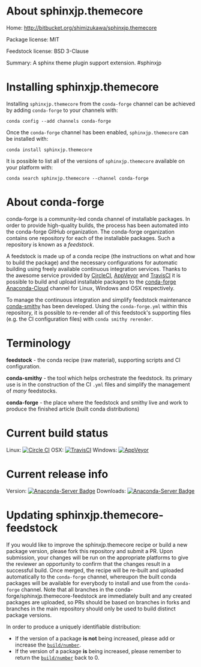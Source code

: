 About sphinxjp.themecore
========================

Home: http://bitbucket.org/shimizukawa/sphinxjp.themecore

Package license: MIT

Feedstock license: BSD 3-Clause

Summary: A sphinx theme plugin support extension. #sphinxjp



Installing sphinxjp.themecore
=============================

Installing `sphinxjp.themecore` from the `conda-forge` channel can be achieved by adding `conda-forge` to your channels with:

```
conda config --add channels conda-forge
```

Once the `conda-forge` channel has been enabled, `sphinxjp.themecore` can be installed with:

```
conda install sphinxjp.themecore
```

It is possible to list all of the versions of `sphinxjp.themecore` available on your platform with:

```
conda search sphinxjp.themecore --channel conda-forge
```


About conda-forge
=================

conda-forge is a community-led conda channel of installable packages.
In order to provide high-quality builds, the process has been automated into the
conda-forge GitHub organization. The conda-forge organization contains one repository
for each of the installable packages. Such a repository is known as a *feedstock*.

A feedstock is made up of a conda recipe (the instructions on what and how to build
the package) and the necessary configurations for automatic building using freely
available continuous integration services. Thanks to the awesome service provided by
[CircleCI](https://circleci.com/), [AppVeyor](http://www.appveyor.com/)
and [TravisCI](https://travis-ci.org/) it is possible to build and upload installable
packages to the [conda-forge](https://anaconda.org/conda-forge)
[Anaconda-Cloud](http://docs.anaconda.org/) channel for Linux, Windows and OSX respectively.

To manage the continuous integration and simplify feedstock maintenance
[conda-smithy](http://github.com/conda-forge/conda-smithy) has been developed.
Using the ``conda-forge.yml`` within this repository, it is possible to re-render all of
this feedstock's supporting files (e.g. the CI configuration files) with ``conda smithy rerender``.


Terminology
===========

**feedstock** - the conda recipe (raw material), supporting scripts and CI configuration.

**conda-smithy** - the tool which helps orchestrate the feedstock.
                   Its primary use is in the construction of the CI ``.yml`` files
                   and simplify the management of *many* feedstocks.

**conda-forge** - the place where the feedstock and smithy live and work to
                  produce the finished article (built conda distributions)

Current build status
====================

Linux: [![Circle CI](https://circleci.com/gh/conda-forge/sphinxjp.themecore-feedstock.svg?style=shield)](https://circleci.com/gh/conda-forge/sphinxjp.themecore-feedstock)
OSX: [![TravisCI](https://travis-ci.org/conda-forge/sphinxjp.themecore-feedstock.svg?branch=master)](https://travis-ci.org/conda-forge/sphinxjp.themecore-feedstock)
Windows: [![AppVeyor](https://ci.appveyor.com/api/projects/status/github/conda-forge/sphinxjp.themecore-feedstock?svg=True)](https://ci.appveyor.com/project/conda-forge/sphinxjp-themecore-feedstock/branch/master)

Current release info
====================
Version: [![Anaconda-Server Badge](https://anaconda.org/conda-forge/sphinxjp.themecore/badges/version.svg)](https://anaconda.org/conda-forge/sphinxjp.themecore)
Downloads: [![Anaconda-Server Badge](https://anaconda.org/conda-forge/sphinxjp.themecore/badges/downloads.svg)](https://anaconda.org/conda-forge/sphinxjp.themecore)


Updating sphinxjp.themecore-feedstock
=====================================

If you would like to improve the sphinxjp.themecore recipe or build a new
package version, please fork this repository and submit a PR. Upon submission,
your changes will be run on the appropriate platforms to give the reviewer an
opportunity to confirm that the changes result in a successful build. Once
merged, the recipe will be re-built and uploaded automatically to the
`conda-forge` channel, whereupon the built conda packages will be available for
everybody to install and use from the `conda-forge` channel.
Note that all branches in the conda-forge/sphinxjp.themecore-feedstock are
immediately built and any created packages are uploaded, so PRs should be based
on branches in forks and branches in the main repository should only be used to
build distinct package versions.

In order to produce a uniquely identifiable distribution:
 * If the version of a package **is not** being increased, please add or increase
   the [``build/number``](http://conda.pydata.org/docs/building/meta-yaml.html#build-number-and-string).
 * If the version of a package **is** being increased, please remember to return
   the [``build/number``](http://conda.pydata.org/docs/building/meta-yaml.html#build-number-and-string)
   back to 0.
